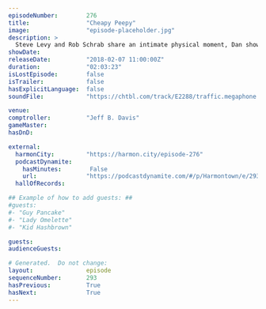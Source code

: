 ```yaml
---
episodeNumber:        276
title:                "Cheapy Peepy"
image:                "episode-placeholder.jpg"
description: >
  Steve Levy and Rob Schrab share an intimate physical moment, Dan shows off his Dave Matthews impression, and we discuss the hot button political issue on everyone's mind: Spiro Agnew. Featuring Dan Harmon, Jeff Bryan Davis, Spencer Crittenden, Rob Schr...
showDate:             
releaseDate:          "2018-02-07 11:00:00Z"
duration:             "02:03:23"
isLostEpisode:        false
isTrailer:            false
hasExplicitLanguage:  false
soundFile:            "https://chtbl.com/track/E2288/traffic.megaphone.fm/STA4108191484.mp3?updated=1596784321"

venue:                
comptroller:          "Jeff B. Davis"
gameMaster:           
hasDnD:               

external:
  harmonCity:         "https://harmon.city/episode-276"
  podcastDynamite:
    hasMinutes:        False
    url:              "https://podcastdynamite.com/#/p/Harmontown/e/293/276"
  hallOfRecords:      

## Example of how to add guests: ##
#guests:
#- "Guy Pancake"
#- "Lady Omelette"
#- "Kid Hashbrown"

guests:
audienceGuests:

# Generated.  Do not change:
layout:               episode
sequenceNumber:       293
hasPrevious:          True
hasNext:              True
---
```


<!-- The episode description will be rendered here -->
<!-- Add your content below here -->

